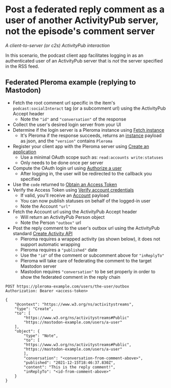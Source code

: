 # Post a federated reply comment as a user of another ActivityPub server, not the episode's comment server

_A client-to-server (or c2s) ActivityPub interaction_

In this scenario, the podcast client app facilitates logging in as an authenticated user of an ActivityPub server that is _not_ the server specified in the RSS feed.

## Federated Pleroma example (replying to Mastodon)
* Fetch the root comment url specific in the item's `podcast:socialInteract` tag (or a subcomment url) using the ActivityPub Accept header
   * Note the `"id"` and `"conversation"` of the response
* Collect the user's desired login server from your UI
* Determine if the login server is a Pleroma instance using [Fetch instance](https://docs.joinmastodon.org/methods/instance/)
   * It's Pleroma if the response succeeds, returns an [instance](https://docs.joinmastodon.org/entities/instance/) payload as json, and the `"version"` contains `Pleroma`
* Register your client app with the Pleroma server using [Create an application](https://docs.joinmastodon.org/methods/apps/)
   * Use a minimal OAuth scope such as: `read:accounts write:statuses`
   * Only needs to be done once per server
* Compute the OAuth login url using [Authorize a user](https://docs.joinmastodon.org/methods/apps/oauth/#authorize-a-user)
   * After logging in, the user will be redirected to the callback you specified
* Use the `code` returned to [Obtain an Access Token](https://docs.joinmastodon.org/methods/apps/oauth/#obtain-a-token)
* Verify the Access Token using [Verify account credentials](https://docs.joinmastodon.org/methods/accounts/)
   * If valid, you'll receive an [Account](https://docs.joinmastodon.org/entities/account/) payload
   * You can now publish statuses on behalf of the logged-in user
   * Note the Account `"url"`
* Fetch the Account url using the ActivityPub Accept header
   * Will return an ActivityPub Person object
   * Note the Person `"outbox"` url
* Post the reply comment to the user's outbox url using the ActivityPub standard [Create Activity API](https://www.w3.org/TR/activitypub/#create-activity-outbox)
   * Pleroma requires a wrapped activity (as shown below), it does not support automatic wrapping
   * Pleroma requires a `"published"` date
   * Use the `"id"` of the comment or subcomment above for `"inReplyTo"`
   * Pleroma will take care of federating the comment to the target Mastodon server
   * Mastodon requires `"conversation"` to be set properly in order to show the federated comment in the reply chain

```
POST https://pleroma-example.com/users/the-user/outbox
Authorization: Bearer <access-token>

{
    "@context": "https://www.w3.org/ns/activitystreams",
    "type": "Create",
    "to": [
        "https://www.w3.org/ns/activitystreams#Public"
        "https://mastodon-example.com/users/a-user"
    ],
    "object": {
        "type": "Note",
        "to": [
        "https://www.w3.org/ns/activitystreams#Public",
        "https://mastodon-example.com/users/a-user"
        ],
        "conversation": "<conversation-from-comment-above>",
        "published": "2021-12-15T18:46:37.830Z",
        "content": "This is the reply comment!",
        "inReplyTo": "<id-from-comment-above>"
    }
}
```